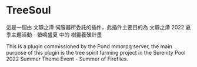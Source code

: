 # TreeSoul

這是一個由 文靜之潭 伺服器所委託的插件，此插件主要目的為 文靜之潭 2022 夏季主題活動 - 螢鳴盛夏 中的 樹靈養殖計畫

This is a plugin commissioned by the Pond mmorpg server, the main purpose of this plugin is the tree spirit farming project in the Serenity Pool 2022 Summer Theme Event - Summer of Fireflies.
